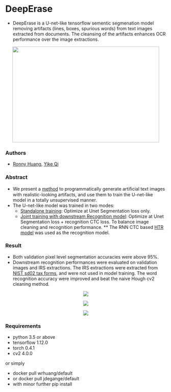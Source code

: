 # DeepErase
- DeepErase is a U-net-like tensorflow sementic segmenation model removing artifacts (lines, boxes, spurious words) from text images extracted from documents. The cleansing of the artifacts enhances OCR performance over the image extractions.

<p align="center">
  <img width="460" height="300" src="https://github.com/yikeqicn/DeepErase/blob/master/example.JPG">
</p>

### Authors
- [Ronny Huang](mailto:wronnyhuang@gmail.com), [Yike Qi](yike.qi.cn@gmail.com) 

### Abstract
- We present a [method](https://github.com/yikeqicn/DeepErase/tree/master/src/DataFactory) to programmatically generate artiﬁcial text images with realistic-looking artifacts, and use them to train the U-net-like model in a totally unsupervised manner.
- The U-net-like model was trained in two modes:
  - [Standalone training](https://github.com/yikeqicn/DeepErase/tree/master/src/CleaningStandaloneModel): Optimize at Unet Segmentation loss only.
  - [Joint training with downstream Recognition model](https://github.com/yikeqicn/DeepErase/tree/master/src/CleaningRecognitionJointModel): Optimize at Unet Segmentation loss + recognition CTC loss. To balance image cleaning and recognition performance. ** The RNN CTC based [HTR model](https://github.com/wronnyhuang/htr) was used as the recognition model.
  
### Result
- Both validation pixel level segmentation accuracies were above 95%.
- Downstream recognition performances were evaluated on validation images and IRS extractions. The IRS extractions were extracted from [NIST sd02 tax forms](https://www.nist.gov/srd/nist-special-database-2), and were not used in model training. The word recognition accuracy were improved and beat the naive Hough cv2 cleaning method.
<p align="center">
  <img  src="https://github.com/yikeqicn/DeepErase/blob/master/Segmentation_Accuracy.JPG">
</p>
<p align="center">
  <img  src="https://github.com/yikeqicn/DeepErase/blob/master/Recognition_Validation_Set.JPG">
</p>
<p align="center">
  <img  src="https://github.com/yikeqicn/DeepErase/blob/master/Recognition_IRS_Set.JPG">
</p>

### Requirements
- python 3.5 or above
- tensorflow 1.12.0
- torch 0.4.1
- cv2 4.0.0

or simply
- docker pull wrhuang/default
- or docker pull jdegange/default
- with minor further pip install
